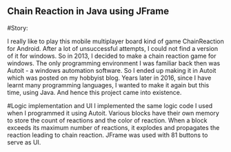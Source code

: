 ## Chain Reaction in Java using JFrame

#Story:

I really like to play this mobile multiplayer board kind of game ChainReaction for Android. After a lot of unsuccessful attempts, I could not find a version of it for windows. So in 2013, I decided to make a chain reaction game for windows. The only programming environment I was familiar back then was Autoit - a windows automation software. So I ended up making it in Autoit which was posted on my hobbyist blog. Years later in 2016, since I have learnt many programming languages, I wanted to make it again but this time, using Java. And hence this project came into existence.

#Logic implementation and UI
I implemented the same logic code I used when I programmed it using Autoit. Various blocks have their own memory to store the count of reactions and the color of reaction. When a block exceeds its maximum number of reactions, it explodes and propagates the reaction leading to chain reaction. JFrame was used with 81 buttons to serve as UI.
